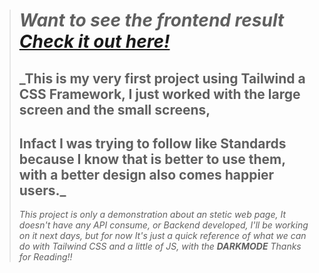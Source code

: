 > # _Want to see the frontend result [Check it out here!](https://oscar-mora.github.io/Oscar-Mora.github.io-Proyecto1_Tailwind/public/index.html)_
> ## _This is my very first project using **Tailwind** a CSS Framework, I just worked with the large screen and the small screens, 
> ## Infact I was trying to follow like  Standards because I know that is better to use them, with a better design also comes happier users._
> _This project is only a demonstration about an stetic web page, It doesn't have any API consume, or Backend developed, I'll be working on it next days, but for now It's just a quick
> reference of what we can do with Tailwind CSS and a little of JS, with the **_DARKMODE_**_
> _Thanks for Reading!!_
